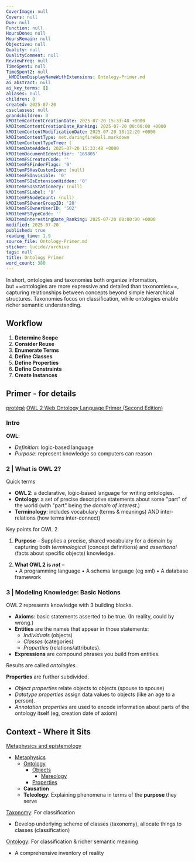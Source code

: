 ```yaml
---
CoverImage: null
Covers: null
Due: null
Function: null
HoursDone: null
HoursRemain: null
Objective: null
Quality: null
QualityComment: null
ReviewFreq: null
TimeSpent: null
TimeSpent2: null
_kMDItemDisplayNameWithExtensions: Ontology-Primer.md
ai_abstract: null
ai_key_terms: []
aliases: null
children: 0
created: 2025-07-20
cssclasses: null
grandchildren: 0
kMDItemContentCreationDate: 2025-07-20 15:33:48 +0000
kMDItemContentCreationDate_Ranking: 2025-07-20 00:00:00 +0000
kMDItemContentModificationDate: 2025-07-20 18:12:20 +0000
kMDItemContentType: net.daringfireball.markdown
kMDItemContentTypeTree: (
kMDItemDateAdded: 2025-07-20 15:33:48 +0000
kMDItemDocumentIdentifier: '169805'
kMDItemFSCreatorCode: ''
kMDItemFSFinderFlags: '0'
kMDItemFSHasCustomIcon: (null)
kMDItemFSInvisible: '0'
kMDItemFSIsExtensionHidden: '0'
kMDItemFSIsStationery: (null)
kMDItemFSLabel: '0'
kMDItemFSNodeCount: (null)
kMDItemFSOwnerGroupID: '20'
kMDItemFSOwnerUserID: '502'
kMDItemFSTypeCode: ''
kMDItemInterestingDate_Ranking: 2025-07-20 00:00:00 +0000
modified: 2025-07-20
published: true
reading_time: 1.9
source_file: Ontology-Primer.md
sticker: lucide//archive
tags: null
title: Ontology Primer
word_count: 380
---
```


In short, ontologies and taxonomies both organize information, but ==ontologies are more expressive and detailed than taxonomies==, capturing relationships between concepts beyond simple hierarchical structures. Taxonomies focus on classification, while ontologies enable richer semantic understanding.

## Workflow

1. **Determine Scope**
2. **Consider Reuse**
3. **Enumerate Terms**
4. **Define Classes**
5. **Define Properties**
6. **Define Constraints**
7. **Create Instances**

## Primer - for details

[protégé](https://protege.stanford.edu/)
[OWL 2 Web Ontology Language Primer (Second Edition)](https://www.w3.org/TR/owl2-primer/#Introduction)

### Intro

**OWL**:
- *Definition*: logic-based language
- *Purpose*: represent knowledge so computers can reason

### 2 | What is OWL 2?

Quick terms
- **OWL 2**: a declarative, logic‑based language for writing ontologies.
- **Ontology**: a set of precise descriptive statements about some "part" of the world (with "part" being the *domain of interest*.)
- **Terminology**: includes vocabulary (terms & meanings) AND inter-relations (how terms inter-connect)

Key points for OWL 2
1. **Purpose** – Supplies a precise, shared vocabulary for a domain by capturing both _terminological_ (concept definitions) and _assertional_ (facts about specific objects) knowledge.

2. **What OWL 2 is _not_** –  
    • A programming language
    • A schema language (eg xml)
    • A database framework

### 3 | Modeling Knowledge: Basic Notions

OWL 2 represents knowledge with 3 building blocks.
- **Axioms**: basic statements asserted to be true. (In reality, could by wrong.)
- **Entities** are the names that appear in those statements:
    - _Individuals_ (objects)
    - _Classes_ (categories)
    - _Properties_ (relations/attributes).  
- **Expressions** are compound phrases you build from entities.

Results are called _ontologies_.

**Properties** are further subdivided. 
- _Object properties_ relate objects to objects (spouse to spouse)
- _Datatype properties_ assign data values to objects (like an age to a person). 
- _Annotation properties_ are used to encode information about parts of the ontology itself (eg, creation date of axiom)

## Context - Where it Sits

[Metaphysics and epistemology](https://philpapers.org/utils/struct.pl?cId=10)
- [Metaphysics](https://philpapers.org/browse/metaphysics/)
    - [Ontology](https://philpapers.org/browse/ontology)
        - [Objects](https://philpapers.org/browse/objects/)
            - [Mereology](https://philpapers.org/browse/mereology)
        - [Properties](https://philpapers.org/browse/properties/)
    - **Causation**
    - **Teleology**: Explaining phenomena in terms of the **purpose** they serve

[Taxonomy](https://www.wikiwand.com/en/articles/Taxonomy): For classification
- Develop underlying scheme of classes (taxonomy), allocate things to classes (classification)

[Ontology](https://www.wikiwand.com/en/articles/Ontology): For classification & richer semantic meaning
- A comprehensive inventory of reality